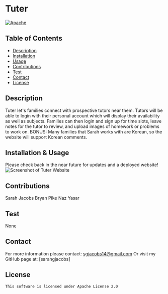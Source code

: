 # Tuter
[![Apache](https://img.shields.io/badge/license-apache-yellow)](https://opensource.org/licenses/Apache-2.0)

## Table of Contents
- [Description](#description)
- [Installation](#installation)
- [Usage](#usage)
- [Contributions](#contributions)
- [Test](#test)
- [Contact](#contact)
- [License](#license)

## Description
Tuter let's families connect with prospective tutors near them. Tutors will be able to login with their personal account which will display their availability as well as subjects. Families can then login and sign up for time slots, leave notes for the tutor to review, and upload images of homework or problems to work on.
BONUS: Many families that Sarah works with are Korean, so the website will support Korean comments.

## Installation & Usage
Please check back in the near future for updates and a deployed website!
![Screenshot of Tuter Website](./assets/images/Screen%20Shot%202023-02-09%20at%209.22.03%20AM.png "Tuter")

## Contributions
Sarah Jacobs
Bryan Pike
Naz Yasar

## Test
None

## Contact
For more information please contact: [sgjacobs14@gmail.com](mailto:sgjacobs14@gmail.com)
Or visit my GitHub page at: [sarahgjacobs]

## License 
    This software is licensed under Apache License 2.0
